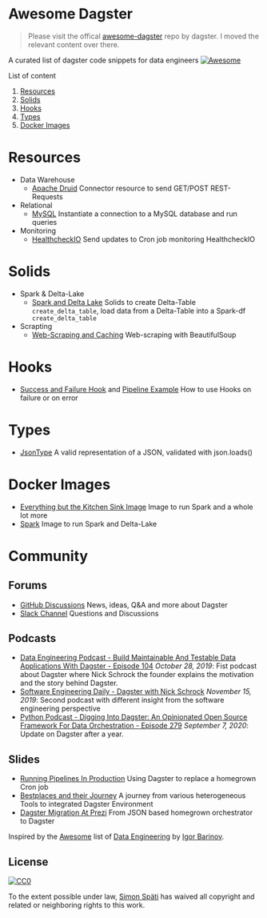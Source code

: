 Awesome Dagster
==========================

> Please visit the offical [awesome-dagster](https://github.com/dagster-io/awesome-dagster) repo by dagster. I moved the relevant content over there.

A curated list of dagster code snippets for data engineers [![Awesome](https://cdn.rawgit.com/sindresorhus/awesome/d7305f38d29fed78fa85652e3a63e154dd8e8829/media/badge.svg)](https://github.com/sindresorhus/awesome)

List of content

1. [Resources](#resources)
2. [Solids](#solids)
3. [Hooks](#hooks)
4. [Types](#types)
5. [Docker Images](#docker-images)

# Resources
- Data Warehouse
	* [Apache Druid](https://github.com/sspaeti-com/dagster-data-pipelines/blob/main/src/pipelines/real-estate/realestate/common/resources.py#L43) Connector resource to send GET/POST REST-Requests
- Relational
	* [MySQL](https://github.com/mitodl/ol-data-pipelines/blob/main/src/ol_data_pipelines/resources/mysql_db.py) Instantiate a connection to a MySQL database and run queries
- Monitoring
	* [HealthcheckIO](https://github.com/mitodl/ol-data-pipelines/blob/main/src/ol_data_pipelines/resources/healthchecks.py) Send updates to Cron job monitoring HealthcheckIO

# Solids
- Spark & Delta-Lake
	* [Spark and Delta Lake](https://github.com/sspaeti-com/dagster-data-pipelines/blob/main/src/pipelines/real-estate/realestate/common/solids_spark_delta.py) Solids to create Delta-Table ` create_delta_table`, load data from a Delta-Table into a Spark-df ` create_delta_table`
- Scrapting
	* [Web-Scraping and Caching](https://github.com/sspaeti-com/dagster-data-pipelines/blob/main/src/pipelines/real-estate/realestate/common/solids_scraping.py) Web-scraping with BeautifulSoup

# Hooks
* [Success and Failure Hook](https://github.com/mitodl/ol-data-pipelines/blob/main/src/ol_data_pipelines/lib/hooks.py) and [Pipeline Example](https://github.com/mitodl/ol-data-pipelines/blob/main/src/ol_data_pipelines/edx/solids.py#L585) How to use Hooks on failure or on error
# Types
* [JsonType](https://github.com/sspaeti-com/dagster-data-pipelines/blob/main/src/pipelines/real-estate/realestate/common/types_realestate.py#L46) A valid representation of a JSON, validated with json.loads()

# Docker Images
* [Everything but the Kitchen Sink Image](https://github.com/dagster-io/dagster/blob/b0d8d485182b94a6f3cbfa2bdc81a67996763275/python_modules/automation/automation/docker/images/buildkite-integration-base/Dockerfile) Image to run Spark and a whole lot more
* [Spark](TBD) Image to run Spark and Delta-Lake

# Community

## Forums
* [GitHub Discussions](https://www.reddit.com/r/dataengineering/) News, ideas, Q&A and more about Dagster
* [Slack Channel](https://dagster-slackin.herokuapp.com/) Questions and Discussions

## Podcasts
* [Data Engineering Podcast - Build Maintainable And Testable Data Applications With Dagster - Episode 104](https://www.dataengineeringpodcast.com/dagster-data-applications-episode-104/) _October 28, 2019_: Fist podcast about Dagster where Nick Schrock the founder explains the motivation and the story behind Dagster.
* [Software Engineering Daily - Dagster with Nick Schrock](https://softwareengineeringdaily.com/2019/11/15/dagster-with-nick-schrock/) _November 15, 2019_: Second podcast with different insight from the software engineering perspective
* [Python Podcast - Digging Into Dagster: An Opinionated Open Source Framework For Data Orchestration - Episode 279](https://www.pythonpodcast.com/dagster-data-orchestration-episode-279/) _September 7, 2020_: Update on Dagster after a year.

## Slides
* [Running Pipelines In Production](https://docs.google.com/presentation/d/1TKL9kem6SDyPr0MADOQIRqwvFgHOF7_gJ9Hqdubiuhs/edit?usp=sharing) Using Dagster to replace a homegrown Cron job
* [Bestplaces and their Journey](https://drive.google.com/file/d/1BSaQmSc9szcKTT16-B_HzwPIYUKuxe81/view) A journey from various heterogeneous Tools to integrated Dagster Environment
* [Dagster Migration At Prezi](https://prezi.com/view/kveaLi8KasReSs4pyP5l/) From JSON based homegrown orchestrator to Dagster

Inspired by the [Awesome](https://github.com/sindresorhus/awesome) list of [Data Engineering](https://github.com/igorbarinov/awesome-data-engineering) by [Igor Barinov](https://github.com/igorbarinov/).

## License

[![CC0](https://i.creativecommons.org/p/zero/1.0/88x31.png)](https://creativecommons.org/publicdomain/zero/1.0/)

To the extent possible under law, [Simon Späti](https://www.sspaeti.com/blog/#about) has waived all copyright and related or neighboring rights to this work.
